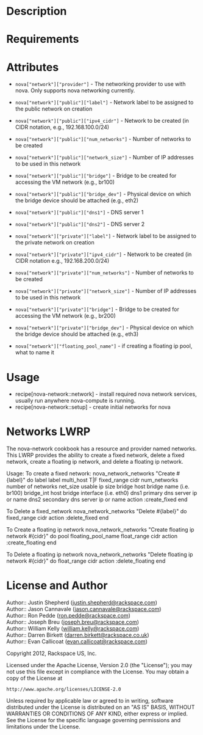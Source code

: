 Description
===========

Requirements
============

Attributes
==========
* `nova["network"]["provider"]` - The networking provider to use with nova. Only supports nova networking currently.
* `nova["network"]["public"]["label"]` - Network label to be assigned to the public network on creation
* `nova["network"]["public"]["ipv4_cidr"]` - Network to be created (in CIDR notation, e.g., 192.168.100.0/24)
* `nova["network"]["public"]["num_networks"]` - Number of networks to be created
* `nova["network"]["public"]["network_size"]` - Number of IP addresses to be used in this network
* `nova["network"]["public"]["bridge"]` - Bridge to be created for accessing the VM network (e.g., br100)
* `nova["network"]["public"]["bridge_dev"]` - Physical device on which the bridge device should be attached (e.g., eth2)
* `nova["network"]["public"]["dns1"]` - DNS server 1
* `nova["network"]["public"]["dns2"]` - DNS server 2

* `nova["network"]["private"]["label"]` - Network label to be assigned to the private network on creation
* `nova["network"]["private"]["ipv4_cidr"]` - Network to be created (in CIDR notation e.g., 192.168.200.0/24)
* `nova["network"]["private"]["num_networks"]` - Number of networks to be created
* `nova["network"]["private"]["network_size"]` - Number of IP addresses to be used in this network
* `nova["network"]["private"]["bridge"]` - Bridge to be created for accessing the VM network (e.g., br200)
* `nova["network"]["private"]["bridge_dev"]` - Physical device on which the bridge device should be attached (e.g., eth3)
* `nova["network"]["floating_pool_name"]` - if creating a floating ip pool, what to name it

Usage
=====
* recipe[nova-network::network] - install required nova network services, usually run anywhere nova-compute is running.
* recipe[nova-network::setup] - create initial networks for nova

Networks LWRP
=============
The nova-network cookbook has a resource and provider named networks. This LWRP provides the ability to create a fixed network, delete a fixed network, create a floating ip network, and delete a floating ip network.

Usage:
To create a fixed network:
nova_network_networks "Create #{label}" do
    label label
    multi_host T|F
    fixed_range cidr
    num_networks number of networks
    net_size usable ip size
    bridge host bridge name (i.e. br100)
    bridge_int host bridge interface (i.e. eth0)
    dns1 primary dns server ip or name
    dns2 secondary dns server ip or name
    action :create_fixed
end

To Delete a fixed_network
nova_network_networks "Delete #{label}" do
    fixed_range cidr
    action :delete_fixed
end

To Create a floating ip network
nova_network_networks "Create floating ip network #{cidr}" do
    pool floating_pool_name
    float_range cidr
    action :create_floating
end

To Delete a floating ip network
nova_network_networks "Delete floating ip network #{cidr}" do
    float_range cidr
    action :delete_floating
end



License and Author
==================

Author:: Justin Shepherd (<justin.shepherd@rackspace.com>)  
Author:: Jason Cannavale (<jason.cannavale@rackspace.com>)  
Author:: Ron Pedde (<ron.pedde@rackspace.com>)  
Author:: Joseph Breu (<joseph.breu@rackspace.com>)  
Author:: William Kelly (<william.kelly@rackspace.com>)  
Author:: Darren Birkett (<darren.birkett@rackspace.co.uk>)  
Author:: Evan Callicoat (<evan.callicoat@rackspace.com>)  

Copyright 2012, Rackspace US, Inc.  

Licensed under the Apache License, Version 2.0 (the "License");
you may not use this file except in compliance with the License.
You may obtain a copy of the License at

    http://www.apache.org/licenses/LICENSE-2.0

Unless required by applicable law or agreed to in writing, software
distributed under the License is distributed on an "AS IS" BASIS,
WITHOUT WARRANTIES OR CONDITIONS OF ANY KIND, either express or implied.
See the License for the specific language governing permissions and
limitations under the License.
